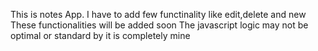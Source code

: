 This is notes App. 
I have to add few functinality like edit,delete and new 
These functionalities will be added soon
The javascript logic may not be optimal or standard by it is completely mine 